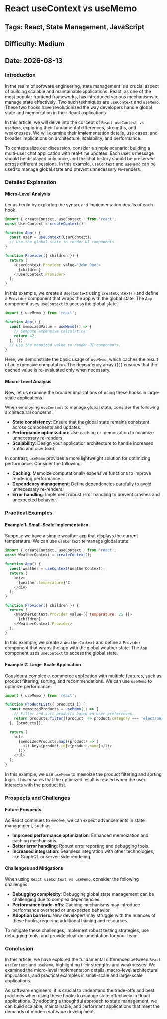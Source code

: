 # React useContext vs useMemo
## Tags: React, State Management, JavaScript
## Difficulty: Medium
## Date: 2026-08-13

### Introduction

In the realm of software engineering, state management is a crucial aspect of building scalable and maintainable applications. React, as one of the most popular frontend frameworks, has introduced various mechanisms to manage state effectively. Two such techniques are `useContext` and `useMemo`. These two hooks have revolutionized the way developers handle global state and memoization in their React applications.

In this article, we will delve into the concept of `React useContext vs useMemo`, exploring their fundamental differences, strengths, and weaknesses. We will examine their implementation details, use cases, and broader implications on architecture, scalability, and performance.

To contextualize our discussion, consider a simple scenario: building a multi-user chat application with real-time updates. Each user's message should be displayed only once, and the chat history should be preserved across different sessions. In this example, `useContext` and `useMemo` can be used to manage global state and prevent unnecessary re-renders.

### Detailed Explanation

#### Micro-Level Analysis

Let us begin by exploring the syntax and implementation details of each hook.

```javascript
import { createContext, useContext } from 'react';
const UserContext = createContext();

function App() {
  const user = useContext(UserContext);
  // Use the global state to render UI components.
}

function Provider({ children }) {
  return (
    <UserContext.Provider value="John Doe">
      {children}
    </UserContext.Provider>
  );
}
```

In this example, we create a `UserContext` using `createContext()` and define a `Provider` component that wraps the app with the global state. The `App` component uses `useContext` to access the global state.

```javascript
import { useMemo } from 'react';

function App() {
  const memoizedValue = useMemo(() => {
    // Compute expensive calculation.
    return 42;
  }, []);
  // Use the memoized value to render UI components.
}
```

Here, we demonstrate the basic usage of `useMemo`, which caches the result of an expensive computation. The dependency array (`[]`) ensures that the cached value is re-evaluated only when necessary.

#### Macro-Level Analysis

Now, let us examine the broader implications of using these hooks in large-scale applications.

When employing `useContext` to manage global state, consider the following architectural concerns:

* **State consistency**: Ensure that the global state remains consistent across components and updates.
* **Performance optimization**: Use caching or memoization to minimize unnecessary re-renders.
* **Scalability**: Design your application architecture to handle increased traffic and user load.

In contrast, `useMemo` provides a more lightweight solution for optimizing performance. Consider the following:

* **Caching**: Memoize computationally expensive functions to improve rendering performance.
* **Dependency management**: Define dependencies carefully to avoid unnecessary re-renders.
* **Error handling**: Implement robust error handling to prevent crashes and unexpected behavior.

### Practical Examples

#### Example 1: Small-Scale Implementation

Suppose we have a simple weather app that displays the current temperature. We can use `useContext` to manage global state:

```javascript
import { createContext, useContext } from 'react';
const WeatherContext = createContext();

function App() {
  const weather = useContext(WeatherContext);
  return (
    <div>
      {weather.temperature}°C
    </div>
  );
}

function Provider({ children }) {
  return (
    <WeatherContext.Provider value={{ temperature: 25 }}>
      {children}
    </WeatherContext.Provider>
  );
}
```

In this example, we create a `WeatherContext` and define a `Provider` component that wraps the app with the global weather state. The `App` component uses `useContext` to access the global state.

#### Example 2: Large-Scale Application

Consider a complex e-commerce application with multiple features, such as product filtering, sorting, and recommendations. We can use `useMemo` to optimize performance:

```javascript
import { useMemo } from 'react';

function ProductList({ products }) {
  const memoizedProducts = useMemo(() => {
    // Filter and sort products based on user preferences.
    return products.filter((product) => product.category === 'electronics').sort((a, b) => a.price - b.price);
  }, [products]);

  return (
    <ul>
      {memoizedProducts.map((product) => (
        <li key={product.id}>{product.name}</li>
      ))}
    </ul>
  );
}
```

In this example, we use `useMemo` to memoize the product filtering and sorting logic. This ensures that the optimized result is reused when the user interacts with the product list.

### Prospects and Challenges

#### Future Prospects

As React continues to evolve, we can expect advancements in state management, such as:

* **Improved performance optimization**: Enhanced memoization and caching mechanisms.
* **Better error handling**: Robust error reporting and debugging tools.
* **Increased integration**: Seamless integration with other technologies, like GraphQL or server-side rendering.

#### Challenges and Mitigations

When using `React useContext vs useMemo`, consider the following challenges:

* **Debugging complexity**: Debugging global state management can be challenging due to complex dependencies.
* **Performance trade-offs**: Caching mechanisms may introduce performance overhead or unexpected behavior.
* **Adoption barriers**: New developers may struggle with the nuances of these hooks, requiring additional training and resources.

To mitigate these challenges, implement robust testing strategies, use debugging tools, and provide clear documentation for your team.

### Conclusion

In this article, we have explored the fundamental differences between `React useContext` and `useMemo`, highlighting their strengths and weaknesses. We examined the micro-level implementation details, macro-level architectural implications, and practical examples in small-scale and large-scale applications.

As software engineers, it is crucial to understand the trade-offs and best practices when using these hooks to manage state effectively in React applications. By adopting a thoughtful approach to state management, we can build scalable, maintainable, and performant applications that meet the demands of modern software development.